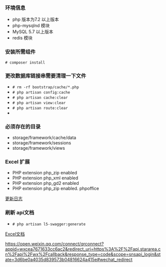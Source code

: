 ### 环境信息

- php 版本为7.2 以上版本
- php-mysqlnd 模块
- MySQL 5.7 以上版本
- redis 模块

### 安装所需组件

`# composer install`

### 更改数据库链接串需要清理一下文件

- `# rm -rf bootstrap/cache/*.php`
- `# php artisan config:cache`
- `# php artisan cache:clear`
- `# php artisan view:clear`
- `# php artisan route:clear`
-

### 必须存在的目录

- storage/framework/cache/data
- storage/framework/sessions
- storage/framework/views

### Excel 扩展

- PHP extension php_zip enabled
- PHP extension php_xml enabled
- PHP extension php_gd2 enabled
- PHP extension php_zip enabled.   phpoffice

[更新日志](changelog.md)

### 刷新 api文档

- `# php artisan l5-swagger:generate`

[Excel文档](https://docs.laravel-excel.com/3.1/getting-started/upgrade.html)

<https://open.weixin.qq.com/connect/qrconnect?appid=wxcea7671633cc6ac2&redirect_uri=https%3A%2F%2Fapi.stararea.cn%2Fapi%2Fwx%2Fcallback&response_type=code&scope=snsapi_login&state=3d6be0a4035d839573b04816624a415e#wechat_redirect>
